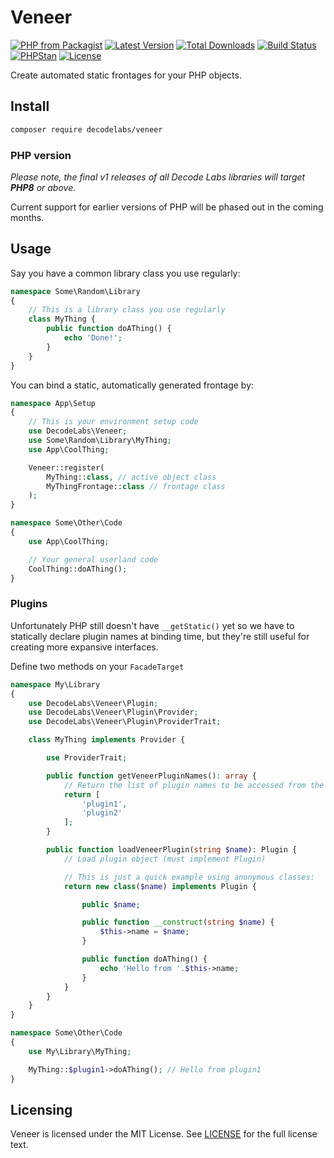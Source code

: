 # Veneer

[![PHP from Packagist](https://img.shields.io/packagist/php-v/decodelabs/veneer?style=flat-square)](https://packagist.org/packages/decodelabs/veneer)
[![Latest Version](https://img.shields.io/packagist/v/decodelabs/veneer.svg?style=flat-square)](https://packagist.org/packages/decodelabs/veneer)
[![Total Downloads](https://img.shields.io/packagist/dt/decodelabs/veneer.svg?style=flat-square)](https://packagist.org/packages/decodelabs/veneer)
[![Build Status](https://img.shields.io/travis/com/decodelabs/veneer/main.svg?style=flat-square)](https://app.travis-ci.com/github/decodelabs/veneer)
[![PHPStan](https://img.shields.io/badge/PHPStan-enabled-44CC11.svg?longCache=true&style=flat-square)](https://github.com/phpstan/phpstan)
[![License](https://img.shields.io/packagist/l/decodelabs/veneer?style=flat-square)](https://packagist.org/packages/decodelabs/veneer)

Create automated static frontages for your PHP objects.

## Install

```bash
composer require decodelabs/veneer
```

### PHP version

_Please note, the final v1 releases of all Decode Labs libraries will target **PHP8** or above._

Current support for earlier versions of PHP will be phased out in the coming months.


## Usage
Say you have a common library class you use regularly:

```php
namespace Some\Random\Library
{
    // This is a library class you use regularly
    class MyThing {
        public function doAThing() {
            echo 'Done!';
        }
    }
}
```


You can bind a static, automatically generated frontage by:

```php
namespace App\Setup
{
    // This is your environment setup code
    use DecodeLabs\Veneer;
    use Some\Random\Library\MyThing;
    use App\CoolThing;

    Veneer::register(
        MyThing::class, // active object class
        MyThingFrontage::class // frontage class
    );
}

namespace Some\Other\Code
{
    use App\CoolThing;

    // Your general userland code
    CoolThing::doAThing();
}
```


### Plugins

Unfortunately PHP still doesn't have <code>\__getStatic()</code> yet so we have to statically declare plugin names at binding time, but they're still useful for creating more expansive interfaces.

Define two methods on your <code>FacadeTarget</code>


```php
namespace My\Library
{
    use DecodeLabs\Veneer\Plugin;
    use DecodeLabs\Veneer\Plugin\Provider;
    use DecodeLabs\Veneer\Plugin\ProviderTrait;

    class MyThing implements Provider {

        use ProviderTrait;

        public function getVeneerPluginNames(): array {
            // Return the list of plugin names to be accessed from the facade
            return [
                'plugin1',
                'plugin2'
            ];
        }

        public function loadVeneerPlugin(string $name): Plugin {
            // Load plugin object (must implement Plugin)

            // This is just a quick example using anonymous classes:
            return new class($name) implements Plugin {

                public $name;

                public function __construct(string $name) {
                    $this->name = $name;
                }

                public function doAThing() {
                    echo 'Hello from '.$this->name;
                }
            }
        }
    }
}

namespace Some\Other\Code
{
    use My\Library\MyThing;

    MyThing::$plugin1->doAThing(); // Hello from plugin1
}
```


## Licensing
Veneer is licensed under the MIT License. See [LICENSE](./LICENSE) for the full license text.
